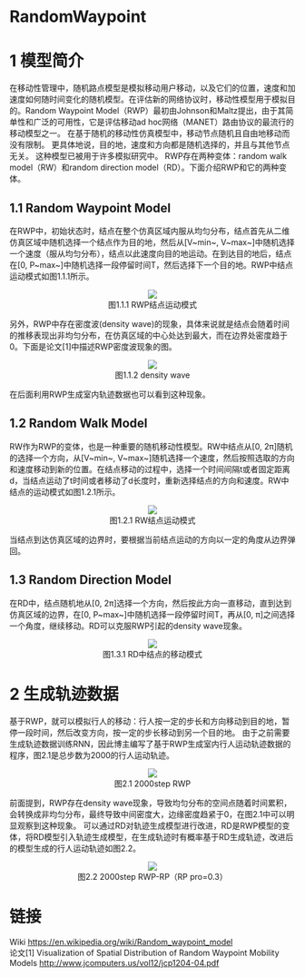 # RandomWaypoint
# 1 模型简介

在移动性管理中，随机路点模型是模拟移动用户移动，以及它们的位置，速度和加速度如何随时间变化的随机模型。在评估新的网络协议时，移动性模型用于模拟目的。Random Waypoint Model（RWP）最初由Johnson和Maltz提出，由于其简单性和广泛的可用性，它是评估移动ad hoc网络（MANET）路由协议的最流行的移动模型之一。
在基于随机的移动性仿真模型中，移动节点随机且自由地移动而没有限制。 更具体地说，目的地，速度和方向都是随机选择的，并且与其他节点无关。 这种模型已被用于许多模拟研究中。
RWP存在两种变体：random walk model（RW）和random direction model（RD）。下面介绍RWP和它的两种变体。

## 1.1 Random Waypoint Model

在RWP中，初始状态时，结点在整个仿真区域内服从均匀分布，结点首先从二维仿真区域中随机选择一个结点作为目的地，然后从[V~min~, V~max~]中随机选择一个速度（服从均匀分布），结点以此速度向目的地运动。在到达目的地后，结点在[0, P~max~]中随机选择一段停留时间T，然后选择下一个目的地。RWP中结点运动模式如图1.1.1所示。
 <div align=center><img  src="https://img-blog.csdnimg.cn/20181123222834361.png?x-oss-process=image/watermark,type_ZmFuZ3poZW5naGVpdGk,shadow_10,text_aHR0cHM6Ly9ibG9nLmNzZG4ubmV0L20wXzM3OTc0NzE5,size_16,color_FFFFFF,t_70"/></div>
 
<center>图1.1.1 RWP结点运动模式</center>

另外，RWP中存在密度波(density wave)的现象，具体来说就是结点会随着时间的推移表现出非均匀分布，在仿真区域的中心处达到最大，而在边界处密度趋于0。下面是论文[1]中描述RWP密度波现象的图。

 <div align=center><img  src="https://img-blog.csdnimg.cn/20181125120414946.png?x-oss-process=image/watermark,type_ZmFuZ3poZW5naGVpdGk,shadow_10,text_aHR0cHM6Ly9ibG9nLmNzZG4ubmV0L20wXzM3OTc0NzE5,size_16,color_FFFFFF,t_70"/></div>
 
<center>图1.1.2 density wave</center>

在后面利用RWP生成室内轨迹数据也可以看到这种现象。

## 1.2 Random Walk Model
RW作为RWP的变体，也是一种重要的随机移动性模型。RW中结点从[0, 2π]随机的选择一个方向，从[V~min~, V~max~]随机选择一个速度，然后按照选取的方向和速度移动到新的位置。在结点移动的过程中，选择一个时间间隔t或者固定距离d，当结点运动了t时间或者移动了d长度时，重新选择结点的方向和速度。RW中结点的运动模式如图1.2.1所示。

 <div align=center><img  src="https://img-blog.csdnimg.cn/20181125120604983.png?x-oss-process=image/watermark,type_ZmFuZ3poZW5naGVpdGk,shadow_10,text_aHR0cHM6Ly9ibG9nLmNzZG4ubmV0L20wXzM3OTc0NzE5,size_16,color_FFFFFF,t_70"/></div>
 
<center>图1.2.1 RW结点运动模式</center>

当结点到达仿真区域的边界时，要根据当前结点运动的方向以一定的角度从边界弹回。

## 1.3 Random Direction Model
在RD中，结点随机地从[0, 2π]选择一个方向，然后按此方向一直移动，直到达到仿真区域的边界，在[0, P~max~]中随机选择一段停留时间T，再从[0, π]之间选择一个角度，继续移动。RD可以克服RWP引起的density wave现象。

 <div align=center><img  src="https://img-blog.csdnimg.cn/20181125115845121.png?x-oss-process=image/watermark,type_ZmFuZ3poZW5naGVpdGk,shadow_10,text_aHR0cHM6Ly9ibG9nLmNzZG4ubmV0L20wXzM3OTc0NzE5,size_16,color_FFFFFF,t_70"/></div>
 
<center>图1.3.1 RD中结点的移动模式</center>

# 2 生成轨迹数据

基于RWP，就可以模拟行人的移动：行人按一定的步长和方向移动到目的地，暂停一段时间，然后改变方向，按一定的步长移动到另一个目的地。
由于之前需要生成轨迹数据训练RNN，因此博主编写了基于RWP生成室内行人运动轨迹数据的程序，图2.1是总步数为2000的行人运动轨迹。

  <div align=center><img  src="https://img-blog.csdnimg.cn/20181123225232648.png?x-oss-process=image/watermark,type_ZmFuZ3poZW5naGVpdGk,shadow_10,text_aHR0cHM6Ly9ibG9nLmNzZG4ubmV0L20wXzM3OTc0NzE5,size_16,color_FFFFFF,t_70"/></div>
  
<center>图2.1 2000step RWP</center>

前面提到，RWP存在density wave现象，导致均匀分布的空间点随着时间累积，会转换成非均匀分布，最终导致中间密度大，边缘密度趋紧于0，在图2.1中可以明显观察到这种现象。
可以通过RD对轨迹生成模型进行改进，RD是RWP模型的变体，将RD模型引入轨迹生成模型，在生成轨迹时有概率基于RD生成轨迹，改进后的模型生成的行人运动轨迹如图2.2。
 <div align=center><img  src="https://img-blog.csdnimg.cn/20181125111509856.png?x-oss-process=image/watermark,type_ZmFuZ3poZW5naGVpdGk,shadow_10,text_aHR0cHM6Ly9ibG9nLmNzZG4ubmV0L20wXzM3OTc0NzE5,size_16,color_FFFFFF,t_70"/></div>
 
<center>图2.2 2000step RWP-RP（RP pro=0.3）</center>

# 链接
Wiki https://en.wikipedia.org/wiki/Random_waypoint_model</br>
论文[1] Visualization of Spatial Distribution of Random Waypoint Mobility Models http://www.jcomputers.us/vol12/jcp1204-04.pdf
